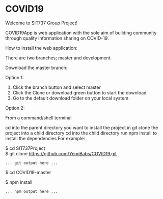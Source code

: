 # COVID19

Welcome to SIT737 Group Project!

COVID19App is web application with the sole aim of building community through 
quality information sharing on COVID-19.

How to install the web application:

There are two branches; master and development.

Download the master branch:

Option 1: 
1. Click the branch button and select master
2. Click the Clone or download green button to start the download
3. Go to the default download folder on your local system

Option 2:

From a command/shell terminal

cd into the parent directory you want to install the project in
git clone the project into a child directory
cd into the child directory
run npm install to install the dependencies
For example:

$ cd SIT737Project               
$ git clone https://github.com/YemiBabs/COVID19.git

    ... git output here ...

$ cd COVID19-master

$ npm install

    ... npm output here ...


